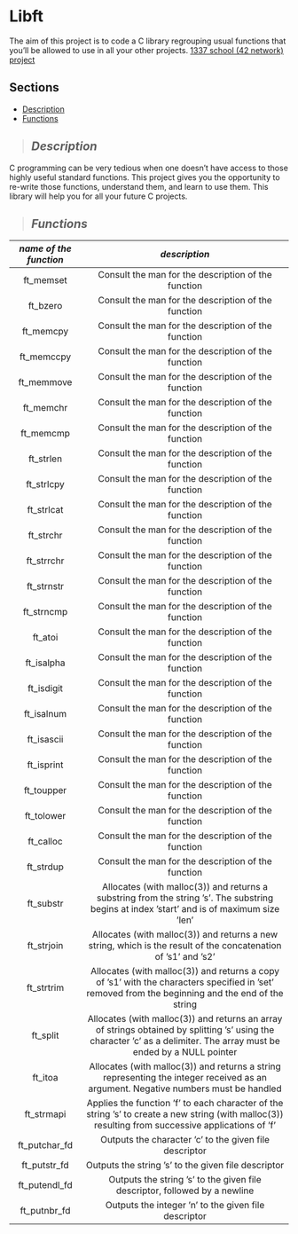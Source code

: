 # Libft
The aim of this project is to code a C library regrouping usual functions that
you’ll be allowed to use in all your other projects. [1337 school (42 network) project](./en.subject.pdf)
## Sections
- [Description](#Description)
- [Functions](#Les-fonctions-déclarées)
> ## _**Description**_
C programming can be very tedious when one doesn’t have access to those highly useful
standard functions. This project gives you the opportunity to re-write those functions,
understand them, and learn to use them. This library will help you for all your future C
projects.

> ## _**Functions**_

| *name of the function*  | *description* |
| :------------------: | :--------: |
|ft_memset | Consult the man for the description of the function |
|ft_bzero | Consult the man for the description of the function |
|ft_memcpy | Consult the man for the description of the function |
|ft_memccpy | Consult the man for the description of the function |
|ft_memmove | Consult the man for the description of the function |
|ft_memchr | Consult the man for the description of the function |
|ft_memcmp | Consult the man for the description of the function |
|ft_strlen | Consult the man for the description of the function |
|ft_strlcpy | Consult the man for the description of the function |
|ft_strlcat | Consult the man for the description of the function |
|ft_strchr | Consult the man for the description of the function |
|ft_strrchr | Consult the man for the description of the function |
|ft_strnstr | Consult the man for the description of the function |
|ft_strncmp | Consult the man for the description of the function |
|ft_atoi | Consult the man for the description of the function |
|ft_isalpha | Consult the man for the description of the function |
|ft_isdigit | Consult the man for the description of the function |
|ft_isalnum | Consult the man for the description of the function |
|ft_isascii | Consult the man for the description of the function |
|ft_isprint | Consult the man for the description of the function |
|ft_toupper | Consult the man for the description of the function |
|ft_tolower | Consult the man for the description of the function |
|ft_calloc | Consult the man for the description of the function |
|ft_strdup | Consult the man for the description of the function |
|ft_substr | Allocates (with malloc(3)) and returns a substring from the string ’s’. The substring begins at index ’start’ and is of maximum size ’len’ |
|ft_strjoin | Allocates (with malloc(3)) and returns a new string, which is the result of the concatenation of ’s1’ and ’s2’ |
|ft_strtrim | Allocates (with malloc(3)) and returns a copy of ’s1’ with the characters specified in ’set’ removed from the beginning and the end of the string |
|ft_split | Allocates (with malloc(3)) and returns an array of strings obtained by splitting ’s’ using the character ’c’ as a delimiter. The array must be ended by a NULL pointer |
|ft_itoa | Allocates (with malloc(3)) and returns a string representing the integer received as an argument. Negative numbers must be handled |
|ft_strmapi | Applies the function ’f’ to each character of the string ’s’ to create a new string (with malloc(3)) resulting from successive applications of ’f’ |
|ft_putchar_fd | Outputs the character ’c’ to the given file descriptor |
|ft_putstr_fd | Outputs the string ’s’ to the given file descriptor |
|ft_putendl_fd | Outputs the string ’s’ to the given file descriptor, followed by a newline |
|ft_putnbr_fd | Outputs the integer ’n’ to the given file descriptor |
